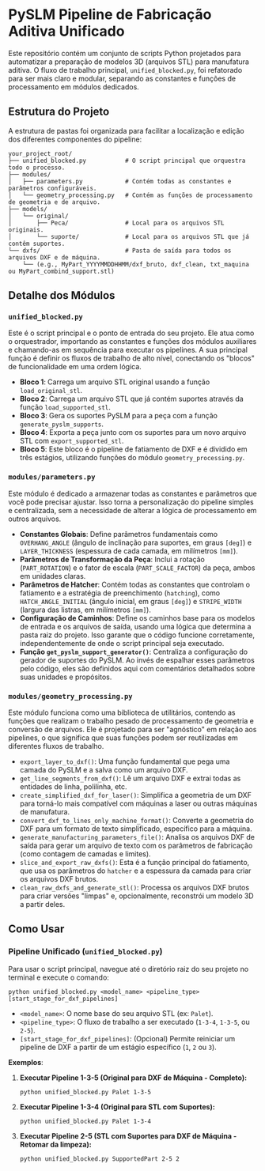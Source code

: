 # PySLM Pipeline de Fabricação Aditiva Unificado

Este repositório contém um conjunto de scripts Python projetados para automatizar a preparação de modelos 3D (arquivos STL) para manufatura aditiva. O fluxo de trabalho principal, `unified_blocked.py`, foi refatorado para ser mais claro e modular, separando as constantes e funções de processamento em módulos dedicados.

## Estrutura do Projeto

A estrutura de pastas foi organizada para facilitar a localização e edição dos diferentes componentes do pipeline:

```
your_project_root/
├── unified_blocked.py           # O script principal que orquestra todo o processo.
├── modules/
│   ├── parameters.py            # Contém todas as constantes e parâmetros configuráveis.
│   └── geometry_processing.py   # Contém as funções de processamento de geometria e de arquivo.
├── models/
│   └── original/
│       ├── Peca/                # Local para os arquivos STL originais.
│       └── suporte/             # Local para os arquivos STL que já contêm suportes.
└── dxfs/                        # Pasta de saída para todos os arquivos DXF e de máquina.
    └── (e.g., MyPart_YYYYMMDDHHMM/dxf_bruto, dxf_clean, txt_maquina ou MyPart_combind_support.stl)
```

## Detalhe dos Módulos

### `unified_blocked.py`

Este é o script principal e o ponto de entrada do seu projeto. Ele atua como o orquestrador, importando as constantes e funções dos módulos auxiliares e chamando-as em sequência para executar os pipelines. A sua principal função é definir os fluxos de trabalho de alto nível, conectando os "blocos" de funcionalidade em uma ordem lógica.

* **Bloco 1**: Carrega um arquivo STL original usando a função `load_original_stl`.
* **Bloco 2**: Carrega um arquivo STL que já contém suportes através da função `load_supported_stl`.
* **Bloco 3**: Gera os suportes PySLM para a peça com a função `generate_pyslm_supports`.
* **Bloco 4**: Exporta a peça junto com os suportes para um novo arquivo STL com `export_supported_stl`.
* **Bloco 5**: Este bloco é o pipeline de fatiamento de DXF e é dividido em três estágios, utilizando funções do módulo `geometry_processing.py`.

### `modules/parameters.py`

Este módulo é dedicado a armazenar todas as constantes e parâmetros que você pode precisar ajustar. Isso torna a personalização do pipeline simples e centralizada, sem a necessidade de alterar a lógica de processamento em outros arquivos.

* **Constantes Globais**: Define parâmetros fundamentais como `OVERHANG_ANGLE` (ângulo de inclinação para suportes, em graus `[deg]`) e `LAYER_THICKNESS` (espessura de cada camada, em milímetros `[mm]`).
* **Parâmetros de Transformação da Peça**: Inclui a rotação (`PART_ROTATION`) e o fator de escala (`PART_SCALE_FACTOR`) da peça, ambos em unidades claras.
* **Parâmetros de Hatcher**: Contém todas as constantes que controlam o fatiamento e a estratégia de preenchimento (`hatching`), como `HATCH_ANGLE_INITIAL` (ângulo inicial, em graus `[deg]`) e `STRIPE_WIDTH` (largura das listras, em milímetros `[mm]`).
* **Configuração de Caminhos**: Define os caminhos base para os modelos de entrada e os arquivos de saída, usando uma lógica que determina a pasta raiz do projeto. Isso garante que o código funcione corretamente, independentemente de onde o script principal seja executado.
* **Função `get_pyslm_support_generator()`**: Centraliza a configuração do gerador de suportes do PySLM. Ao invés de espalhar esses parâmetros pelo código, eles são definidos aqui com comentários detalhados sobre suas unidades e propósitos.

### `modules/geometry_processing.py`

Este módulo funciona como uma biblioteca de utilitários, contendo as funções que realizam o trabalho pesado de processamento de geometria e conversão de arquivos. Ele é projetado para ser "agnóstico" em relação aos pipelines, o que significa que suas funções podem ser reutilizadas em diferentes fluxos de trabalho.

* `export_layer_to_dxf()`: Uma função fundamental que pega uma camada do PySLM e a salva como um arquivo DXF.
* `get_line_segments_from_dxf()`: Lê um arquivo DXF e extrai todas as entidades de linha, polilinha, etc.
* `create_simplified_dxf_for_laser()`: Simplifica a geometria de um DXF para torná-lo mais compatível com máquinas a laser ou outras máquinas de manufatura.
* `convert_dxf_to_lines_only_machine_format()`: Converte a geometria do DXF para um formato de texto simplificado, específico para a máquina.
* `generate_manufacturing_parameters_file()`: Analisa os arquivos DXF de saída para gerar um arquivo de texto com os parâmetros de fabricação (como contagem de camadas e limites).
* `slice_and_export_raw_dxfs()`: Esta é a função principal do fatiamento, que usa os parâmetros do `hatcher` e a espessura da camada para criar os arquivos DXF brutos.
* `clean_raw_dxfs_and_generate_stl()`: Processa os arquivos DXF brutos para criar versões "limpas" e, opcionalmente, reconstrói um modelo 3D a partir deles.

## Como Usar

### Pipeline Unificado (`unified_blocked.py`)

Para usar o script principal, navegue até o diretório raiz do seu projeto no terminal e execute o comando:

```
python unified_blocked.py <model_name> <pipeline_type> [start_stage_for_dxf_pipelines]
```

* `<model_name>`: O nome base do seu arquivo STL (ex: `Palet`).
* `<pipeline_type>`: O fluxo de trabalho a ser executado (`1-3-4`, `1-3-5`, ou `2-5`).
* `[start_stage_for_dxf_pipelines]`: (Opcional) Permite reiniciar um pipeline de DXF a partir de um estágio específico (`1`, `2` ou `3`).

**Exemplos**:

1. **Executar Pipeline 1-3-5 (Original para DXF de Máquina - Completo):**
   ```
   python unified_blocked.py Palet 1-3-5
   ```
2. **Executar Pipeline 1-3-4 (Original para STL com Suportes):**
   ```
   python unified_blocked.py Palet 1-3-4
   ```
3. **Executar Pipeline 2-5 (STL com Suportes para DXF de Máquina - Retomar da limpeza):**
   ```
   python unified_blocked.py SupportedPart 2-5 2
   